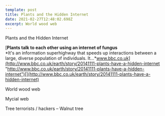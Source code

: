```yaml
---
template: post
title: Plants and the Hidden Internet
date: 2021-02-27T12:48:02.698Z
excerpt: World wood web
---
```

Plants and the Hidden Internet 

[**Plants talk to each other using an internet of fungus**  
*It's an information superhighway that speeds up interactions between a large, diverse population of individuals. It…*www.bbc.co.uk](http://www.bbc.co.uk/earth/story/20141111-plants-have-a-hidden-internet "http://www.bbc.co.uk/earth/story/20141111-plants-have-a-hidden-internet")[](http://www.bbc.co.uk/earth/story/20141111-plants-have-a-hidden-internet)

World wood web

Mycial web

Tree terrorists / hackers – Walnut tree
